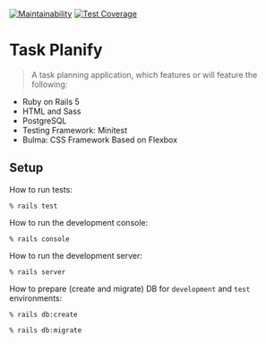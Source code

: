[![Maintainability](https://api.codeclimate.com/v1/badges/70ad0217d63f10aac886/maintainability)](https://codeclimate.com/github/tflem/TaskPlanify/maintainability)
[![Test Coverage](https://api.codeclimate.com/v1/badges/70ad0217d63f10aac886/test_coverage)](https://codeclimate.com/github/tflem/TaskPlanify/test_coverage)

# Task Planify

> A task planning application, which features or will feature the following:

* Ruby on Rails 5
* HTML and Sass
* PostgreSQL 
* Testing Framework: Minitest
* Bulma: CSS Framework Based on Flexbox

## Setup

How to run tests:

```
% rails test
```

How to run the development console:

```
% rails console
```

How to run the development server:

```
% rails server
```

How to prepare (create and migrate) DB for `development` and `test` environments:

```
% rails db:create

% rails db:migrate
```